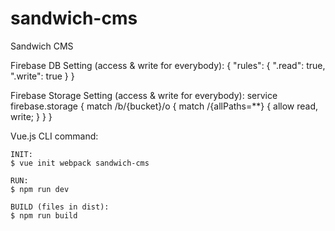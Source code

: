 # sandwich-cms
Sandwich CMS

Firebase DB Setting (access & write for everybody):
{
	"rules": {
		".read": true,
		".write": true
	}
}

Firebase Storage Setting (access & write for everybody):
service firebase.storage {
  match /b/{bucket}/o {
    match /{allPaths=**} {
      allow read, write;
    }
  }
}

Vue.js CLI command:

	INIT:
	$ vue init webpack sandwich-cms

	RUN:
	$ npm run dev

	BUILD (files in dist):
	$ npm run build
